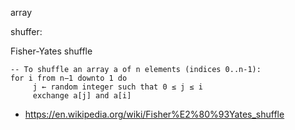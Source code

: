 array


shuffer:

Fisher-Yates shuffle

```
-- To shuffle an array a of n elements (indices 0..n-1):
for i from n−1 downto 1 do
     j ← random integer such that 0 ≤ j ≤ i
     exchange a[j] and a[i]
```


* https://en.wikipedia.org/wiki/Fisher%E2%80%93Yates_shuffle
